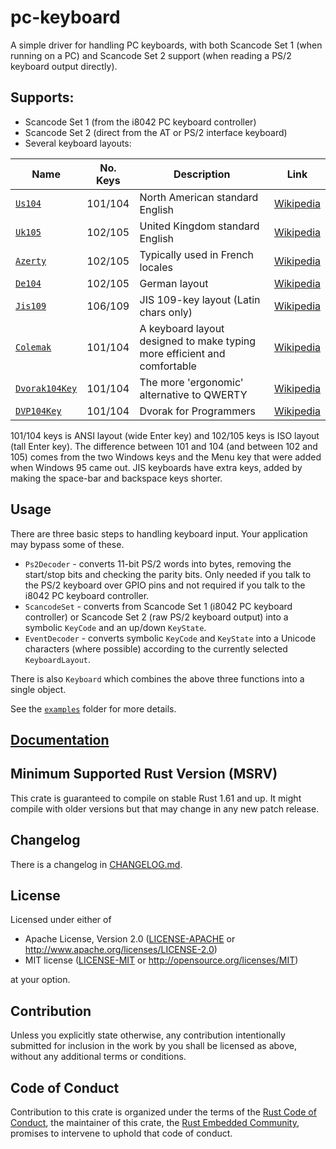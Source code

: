 # pc-keyboard

A simple driver for handling PC keyboards, with both Scancode Set 1 (when
running on a PC) and Scancode Set 2 support (when reading a PS/2 keyboard
output directly).

## Supports:

-   Scancode Set 1 (from the i8042 PC keyboard controller)
-   Scancode Set 2 (direct from the AT or PS/2 interface keyboard)
-   Several keyboard layouts:

| Name                                                 | No. Keys | Description                                                              | Link                                                                                |
| ---------------------------------------------------- | -------- | ------------------------------------------------------------------------ | ----------------------------------------------------------------------------------- |
| [`Us104`](./src/layouts/us104.rs)                    | 101/104  | North American standard English                                          | [Wikipedia](https://en.wikipedia.org/wiki/QWERTY#United_States)                     |
| [`Uk105`](./src/layouts/uk105.rs)                    | 102/105  | United Kingdom standard English                                          | [Wikipedia](https://en.wikipedia.org/wiki/QWERTY#United_Kingdom)                    |
| [`Azerty`](./src/layouts/azerty.rs)                  | 102/105  | Typically used in French locales                                         | [Wikipedia](https://en.wikipedia.org/wiki/AZERTY)                                   |
| [`De104`](./src/layouts/de104.rs)                    | 102/105  | German layout                                                            | [Wikipedia](https://en.wikipedia.org/wiki/QWERTZ)                                   |
| [`Jis109`](./src/layouts/jis109.rs)                  | 106/109  | JIS 109-key layout (Latin chars only)                                    | [Wikipedia](https://en.wikipedia.org/wiki/Japanese_input_method#Japanese_keyboards) |
| [`Colemak`](./src/layouts/colemak.rs)                | 101/104  | A keyboard layout designed to make typing more efficient and comfortable | [Wikipedia](https://en.wikipedia.org/wiki/Colemak)                                  |
| [`Dvorak104Key`](./src/layouts/dvorak104.rs)         | 101/104  | The more 'ergonomic' alternative to QWERTY                               | [Wikipedia](https://en.wikipedia.org/wiki/Dvorak_keyboard_layout)                   |
| [`DVP104Key`](./src/layouts/dvorak_programmer104.rs) | 101/104  | Dvorak for Programmers                                                   | [Wikipedia](https://en.wikipedia.org/wiki/Dvorak_keyboard_layout#Programmer_Dvorak) |

101/104 keys is ANSI layout (wide Enter key) and 102/105 keys is ISO layout
(tall Enter key). The difference between 101 and 104 (and between 102 and
105) comes from the two Windows keys and the Menu key that were added when
Windows 95 came out. JIS keyboards have extra keys, added by making the
space-bar and backspace keys shorter.


## Usage

There are three basic steps to handling keyboard input. Your application may bypass some of these.

* `Ps2Decoder` - converts 11-bit PS/2 words into bytes, removing the start/stop
  bits and checking the parity bits. Only needed if you talk to the PS/2
  keyboard over GPIO pins and not required if you talk to the i8042 PC keyboard
  controller.
* `ScancodeSet` - converts from Scancode Set 1 (i8042 PC keyboard controller) or
  Scancode Set 2 (raw PS/2 keyboard output) into a symbolic `KeyCode` and an
  up/down `KeyState`.
* `EventDecoder` - converts symbolic `KeyCode` and `KeyState` into a Unicode
  characters (where possible) according to the currently selected `KeyboardLayout`.

There is also `Keyboard` which combines the above three functions into a single object.

See the [`examples`](./examples) folder for more details.

## [Documentation](https://docs.rs/crate/pc-keyboard)

## Minimum Supported Rust Version (MSRV)

This crate is guaranteed to compile on stable Rust 1.61 and up. It might compile with older versions but that may change in any new patch release.

## Changelog

There is a changelog in [CHANGELOG.md](./CHANGELOG.md).

## License

Licensed under either of

-   Apache License, Version 2.0 ([LICENSE-APACHE](LICENSE-APACHE) or
    http://www.apache.org/licenses/LICENSE-2.0)
-   MIT license ([LICENSE-MIT](LICENSE-MIT) or http://opensource.org/licenses/MIT)

at your option.

## Contribution

Unless you explicitly state otherwise, any contribution intentionally
submitted for inclusion in the work by you shall be licensed as above, without
any additional terms or conditions.

## Code of Conduct

Contribution to this crate is organized under the terms of the [Rust Code of
Conduct][coc], the maintainer of this crate, the [Rust Embedded Community][team], promises
to intervene to uphold that code of conduct.

[coc]: https://www.rust-lang.org/policies/code-of-conduct
[team]: https://github.com/orgs/rust-embedded-community/people
